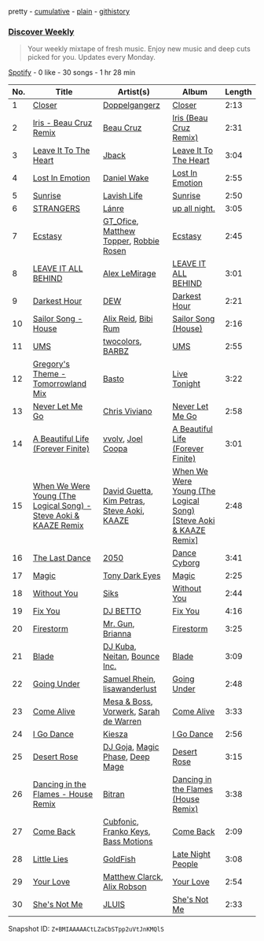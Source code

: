 pretty - [cumulative](/playlists/cumulative/37i9dQZEVXcMQ21aVFwcU6.md) - [plain](/playlists/plain/37i9dQZEVXcMQ21aVFwcU6) - [githistory](https://github.githistory.xyz/mdn522/spotify-playlist-archive/blob/main/playlists/plain/37i9dQZEVXcMQ21aVFwcU6)

### [Discover Weekly](https://open.spotify.com/playlist/37i9dQZEVXcMQ21aVFwcU6)

> Your weekly mixtape of fresh music\. Enjoy new music and deep cuts picked for you\. Updates every Monday.

[Spotify](https://open.spotify.com/user/spotify) - 0 like - 30 songs - 1 hr 28 min

| No. | Title | Artist(s) | Album | Length |
|---|---|---|---|---|
| 1 | [Closer](https://open.spotify.com/track/2Vxmfy4neUJTj1qHhDARzl) | [Doppelgangerz](https://open.spotify.com/artist/283bzgqvIOHd11NkNu9AQF) | [Closer](https://open.spotify.com/album/2yhEUyumrWZZmFwSi9nUFK) | 2:13 |
| 2 | [Iris \- Beau Cruz Remix](https://open.spotify.com/track/4nvhtQwXcjPQZE7MJKC2cv) | [Beau Cruz](https://open.spotify.com/artist/5rKzRUYK7yX3lrWNsm2nbS) | [Iris \(Beau Cruz Remix\)](https://open.spotify.com/album/3fMEBi8H2ixaFwFgIW8gyG) | 2:31 |
| 3 | [Leave It To The Heart](https://open.spotify.com/track/3bctAAOcq2Lru1YhyYE1ah) | [Jback](https://open.spotify.com/artist/6CdyWcm10BTWwSwUf98WQX) | [Leave It To The Heart](https://open.spotify.com/album/07gKzeTRqi7xAh5Iqvlm3p) | 3:04 |
| 4 | [Lost In Emotion](https://open.spotify.com/track/6brRWT4zEQOO9lph3PPc3O) | [Daniel Wake](https://open.spotify.com/artist/42JxUWOJDhApybgvOM3RFU) | [Lost In Emotion](https://open.spotify.com/album/3EcpY99Z1Nni0zO7GxTHpi) | 2:55 |
| 5 | [Sunrise](https://open.spotify.com/track/76pSWIK8bbOCiMzKygZtzr) | [Lavish Life](https://open.spotify.com/artist/1OvZTUXZoidIlPAhXtSbbS) | [Sunrise](https://open.spotify.com/album/3vXeEjpcV01C844e2yMRGt) | 2:50 |
| 6 | [STRANGERS](https://open.spotify.com/track/3WFWwrsrS9cWpIDqKcO7Yo) | [Lánre](https://open.spotify.com/artist/0kNteilHdlpFUcjvoQUdr0) | [up all night.](https://open.spotify.com/album/3SOq6oEzcxpsNaG9INncyk) | 3:05 |
| 7 | [Ecstasy](https://open.spotify.com/track/271YCtNoGfj45gMo09JJXs) | [GT\_Ofice](https://open.spotify.com/artist/0KdM0f9BzAkPzHFxxnn2tS), [Matthew Topper](https://open.spotify.com/artist/2SCIZQ3ObhbM9mvisSD4B2), [Robbie Rosen](https://open.spotify.com/artist/1569hvm0IW3DHOfruYP2lM) | [Ecstasy](https://open.spotify.com/album/2A7LbAClKnatImjAy5Gn0e) | 2:45 |
| 8 | [LEAVE IT ALL BEHIND](https://open.spotify.com/track/6UTUFQdLHBHKpvKDGqFwMq) | [Alex LeMirage](https://open.spotify.com/artist/2fYtH8OoLTeDIicmFH9dNu) | [LEAVE IT ALL BEHIND](https://open.spotify.com/album/6Y9HX9UwK5M6pwICoHkTNA) | 3:01 |
| 9 | [Darkest Hour](https://open.spotify.com/track/0zyEutHM42fufdY0404n9H) | [DEW](https://open.spotify.com/artist/7IK0jGraOrDC8i1bO4qOwj) | [Darkest Hour](https://open.spotify.com/album/34nua62d5hugKhdeXKaAnk) | 2:21 |
| 10 | [Sailor Song \- House](https://open.spotify.com/track/6bSectDELXGNokOsqgYjkL) | [Alix Reid](https://open.spotify.com/artist/2LzAv8ZO7ujnUiJDVmn1Bd), [Bibi Rum](https://open.spotify.com/artist/6wLJH0um2o3wao2y9SpNsw) | [Sailor Song \(House\)](https://open.spotify.com/album/43VCMM78lww6ZBZovAMRAj) | 2:16 |
| 11 | [UMS](https://open.spotify.com/track/6sr1pSHzavJO5KL69c0A2Y) | [twocolors](https://open.spotify.com/artist/7ACEUD7UsmmXrnj4OLt8f9), [BARBZ](https://open.spotify.com/artist/0I570b72DF4WXlk8zcKaPc) | [UMS](https://open.spotify.com/album/0LqyGcqU0sX3QOIkRQMmFs) | 2:55 |
| 12 | [Gregory's Theme \- Tomorrowland Mix](https://open.spotify.com/track/4Q7fZzW8bSqv3yghIc5JtQ) | [Basto](https://open.spotify.com/artist/2BJTwV4IpFe2gWL46KKlji) | [Live Tonight](https://open.spotify.com/album/3hOBPmTdfmrdcLOMAzw5xl) | 3:22 |
| 13 | [Never Let Me Go](https://open.spotify.com/track/1O09IOooelgNyxS38M928T) | [Chris Viviano](https://open.spotify.com/artist/2ikGf53xbNItQFKMrmjNDo) | [Never Let Me Go](https://open.spotify.com/album/6lD0Ft2kf7DG3mEnYkqpsG) | 2:58 |
| 14 | [A Beautiful Life \(Forever Finite\)](https://open.spotify.com/track/3vFXxajUZtXpgOwn71jrWz) | [vvolv](https://open.spotify.com/artist/2nhlPhpT21KTT9jnKbkYBW), [Joel Coopa](https://open.spotify.com/artist/36Wo4JMbqaHm0wzCuDxBuD) | [A Beautiful Life \(Forever Finite\)](https://open.spotify.com/album/5y3zda7hWrgD3cYT9rBtJd) | 3:01 |
| 15 | [When We Were Young \(The Logical Song\) \- Steve Aoki & KAAZE Remix](https://open.spotify.com/track/1JCLkLZo4z6R6TkkMhdguU) | [David Guetta](https://open.spotify.com/artist/1Cs0zKBU1kc0i8ypK3B9ai), [Kim Petras](https://open.spotify.com/artist/3Xt3RrJMFv5SZkCfUE8C1J), [Steve Aoki](https://open.spotify.com/artist/77AiFEVeAVj2ORpC85QVJs), [KAAZE](https://open.spotify.com/artist/6WGE3kO8ULME2ErBcOksSR) | [When We Were Young \(The Logical Song\) \[Steve Aoki & KAAZE Remix\]](https://open.spotify.com/album/5SfotbjDPkyEhxArLJctIa) | 2:48 |
| 16 | [The Last Dance](https://open.spotify.com/track/6DeH9Yp2cze7zefvCwCUKn) | [2050](https://open.spotify.com/artist/1JZha1nEjMXgP7lwQPe7dY) | [Dance Cyborg](https://open.spotify.com/album/3r7O4yhpYmG5CQoHfhXwFK) | 3:41 |
| 17 | [Magic](https://open.spotify.com/track/5WqX2sJNSbZxTkyuAMgq6G) | [Tony Dark Eyes](https://open.spotify.com/artist/3aJBHJUwHkjkGQ4zkG93HP) | [Magic](https://open.spotify.com/album/3Xf19GLH0Gd6ed8Ssljsto) | 2:25 |
| 18 | [Without You](https://open.spotify.com/track/5VcY6itcFmFWR9bagK1hDP) | [Siks](https://open.spotify.com/artist/0m6mgQ6oL0vNUXCuwjOmxY) | [Without You](https://open.spotify.com/album/4lIsQXnbrLD9QywsWwC7uN) | 2:44 |
| 19 | [Fix You](https://open.spotify.com/track/5jxwEkb062CKuGyGhCKY3c) | [DJ BETTO](https://open.spotify.com/artist/2chRGWkUB1pgEb5xAJjgAy) | [Fix You](https://open.spotify.com/album/4ollCoQFdFljXTAIsIlccs) | 4:16 |
| 20 | [Firestorm](https://open.spotify.com/track/4vjfzTCE1DiFMFPUDY5lEX) | [Mr\. Gun](https://open.spotify.com/artist/4tFjpOM0KI3B3RhwFSegho), [Brianna](https://open.spotify.com/artist/3q1xAVcUquRc7oCZYLLIvZ) | [Firestorm](https://open.spotify.com/album/0gCsJHo6Hg0znHKRAgiNKT) | 3:25 |
| 21 | [Blade](https://open.spotify.com/track/5oAyw9c4VvHaEdiAfLQobC) | [DJ Kuba](https://open.spotify.com/artist/1dhLLX9IY5DD8uElJwjZFX), [Neitan](https://open.spotify.com/artist/0zKD9ej0a7KR2evA0Hu0KG), [Bounce Inc.](https://open.spotify.com/artist/6XxLVuFoMx7IKEINZdf3Xq) | [Blade](https://open.spotify.com/album/7jrYuLDEAuEE7unJhAlXta) | 3:09 |
| 22 | [Going Under](https://open.spotify.com/track/2ZUUKX6omTh3gTi310NPwM) | [Samuel Rhein](https://open.spotify.com/artist/54c912G25eEURRdyPfcqIH), [lisawanderlust](https://open.spotify.com/artist/73mCiGGnWwrRiUQBCaj8DF) | [Going Under](https://open.spotify.com/album/0DLJCbDkQzsk4AH1ZwOhUP) | 2:48 |
| 23 | [Come Alive](https://open.spotify.com/track/2uFAOXppSwlhNF5LRci4TP) | [Mesa & Boss](https://open.spotify.com/artist/286crklkKR6w66BO79BJQG), [Vorwerk](https://open.spotify.com/artist/0JiAaia66Exx0UcsxD4TiC), [Sarah de Warren](https://open.spotify.com/artist/2V431yZGG08uroH2CZAgur) | [Come Alive](https://open.spotify.com/album/6R3nEiF8R2PhTK3OfVS6rN) | 3:33 |
| 24 | [I Go Dance](https://open.spotify.com/track/5YdMBvsr5rLpgi5euODejU) | [Kiesza](https://open.spotify.com/artist/4zxvC7CRGvggq9EWXOpwAo) | [I Go Dance](https://open.spotify.com/album/455CmcER7FNeMwmpN4ND4n) | 2:56 |
| 25 | [Desert Rose](https://open.spotify.com/track/3r6uh9W5SZoPZnhRnRaWGa) | [DJ Goja](https://open.spotify.com/artist/2bHWbDN72wdIF0Y48669zg), [Magic Phase](https://open.spotify.com/artist/5Ajh5xnbFYiAZqwDPgSgCq), [Deep Mage](https://open.spotify.com/artist/0MR7IMVJ0cdWJBivbwRr4A) | [Desert Rose](https://open.spotify.com/album/3c3GAFDyzvvhctlDCOzUS9) | 3:15 |
| 26 | [Dancing in the Flames \- House Remix](https://open.spotify.com/track/534ueB6joFqN8f9yJwNGZb) | [Bitran](https://open.spotify.com/artist/28G1E8v7tSt5a7m3fS5fKW) | [Dancing in the Flames \(House Remix\)](https://open.spotify.com/album/6s7OkUh0DpAKjx4mvdKqhy) | 3:38 |
| 27 | [Come Back](https://open.spotify.com/track/2nEHjGmsCdxSA5Xxjuerw7) | [Cubfonic](https://open.spotify.com/artist/59mC573CciHisExYf3BrF7), [Franko Keys](https://open.spotify.com/artist/0QJFUVcbQy5LJxG7u26E1d), [Bass Motions](https://open.spotify.com/artist/4G8XJNaZ4fsBjFJ1eS3xLY) | [Come Back](https://open.spotify.com/album/6BwNT3aMhje4nXiy1HSSKw) | 2:09 |
| 28 | [Little Lies](https://open.spotify.com/track/56f7rAwNVbANZjLvWqiQE0) | [GoldFish](https://open.spotify.com/artist/0uRdK8gy7fXJGRywrlmPM7) | [Late Night People](https://open.spotify.com/album/55b9QqaSziAJ53S63C3VYN) | 3:08 |
| 29 | [Your Love](https://open.spotify.com/track/0k45s3QMbBO3Lqnu9iZzJJ) | [Matthew Clarck](https://open.spotify.com/artist/4JD632vNxYlpgpQOBmJ8co), [Alix Robson](https://open.spotify.com/artist/79GdQ9zaVZKtAIe5XSItbT) | [Your Love](https://open.spotify.com/album/1KEm4BTKUaaKhkkTT1SJrF) | 2:54 |
| 30 | [She's Not Me](https://open.spotify.com/track/7p0MXoHseiKOqBfFy1LorB) | [JLUIS](https://open.spotify.com/artist/0JJGC08V0vPCsxCj06wju3) | [She's Not Me](https://open.spotify.com/album/1ZxJMfeBh8cGEAw0Ps6U3F) | 2:33 |

Snapshot ID: `Z+BMIAAAAACtLZaCbSTpp2uVtJnKMQlS`
